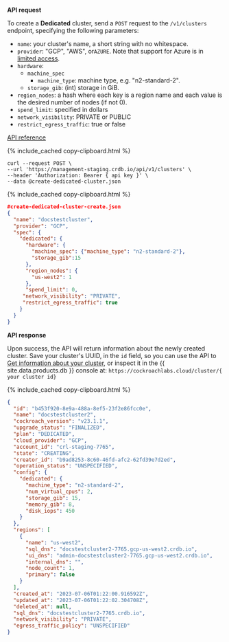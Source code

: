 **API request**

To create a **Dedicated** cluster, send a `POST` request to the `/v1/clusters` endpoint, specifying the following parameters:

- `name`: your cluster's name, a short string with no whitespace.
- `provider`: "GCP", "AWS", or`AZURE`. Note that support for Azure is in [limited access](/docs/{{site.versions["stable"]}}/cockroachdb-feature-availability.html).
- `hardware`:
  - `machine_spec`
    - `machine_type`: machine type, e.g. "n2-standard-2".
  - `storage_gib`: (int) storage in GiB.
- `region_nodes`: a hash where each key is a region name and each value is the desired number of nodes (if not 0).
- `spend_limit`: specified in dollars
- `network_visibility`: PRIVATE or PUBLIC
- `restrict_egress_traffic`: true or false

[API reference](https://www.cockroachlabs.com/docs/api/cloud/v1.html#post-/api/v1/clusters)

{% include_cached copy-clipboard.html %}
~~~ shell
curl --request POST \
--url 'https://management-staging.crdb.io/api/v1/clusters' \
--header 'Authorization: Bearer { api key }' \
--data @create-dedicated-cluster.json
~~~

{% include_cached copy-clipboard.html %}
~~~ json
#create-dedicated-cluster-create.json
{
  "name": "docstestcluster",
  "provider": "GCP",
  "spec": {
    "dedicated": {
      "hardware": {
        "machine_spec": {"machine_type": "n2-standard-2"},
        "storage_gib":15
      },
      "region_nodes": {
        "us-west2": 1
      },
      "spend_limit": 0,
     "network_visibility": "PRIVATE",
     "restrict_egress_traffic": true
    }
  }
}
~~~

**API response**

Upon success, the API will return information about the newly created cluster.
Save your cluster's UUID, in the `id` field, so you can use the API to [Get information about your cluster](#get-information-about-a-specific-cluster), or inspect it in the {{ site.data.products.db }} console at:
`https://cockroachlabs.cloud/cluster/{ your cluster id}`


{% include_cached copy-clipboard.html %}
~~~ json
{
  "id": "b453f920-8e9a-488a-8ef5-23f2e86fcc0e",
  "name": "docstestcluster2",
  "cockroach_version": "v23.1.1",
  "upgrade_status": "FINALIZED",
  "plan": "DEDICATED",
  "cloud_provider": "GCP",
  "account_id": "crl-staging-7765",
  "state": "CREATING",
  "creator_id": "b9ad8253-8c60-46fd-afc2-62fd39e7d2ed",
  "operation_status": "UNSPECIFIED",
  "config": {
    "dedicated": {
      "machine_type": "n2-standard-2",
      "num_virtual_cpus": 2,
      "storage_gib": 15,
      "memory_gib": 8,
      "disk_iops": 450
    }
  },
  "regions": [
    {
      "name": "us-west2",
      "sql_dns": "docstestcluster2-7765.gcp-us-west2.crdb.io",
      "ui_dns": "admin-docstestcluster2-7765.gcp-us-west2.crdb.io",
      "internal_dns": "",
      "node_count": 1,
      "primary": false
    }
  ],
  "created_at": "2023-07-06T01:22:00.916592Z",
  "updated_at": "2023-07-06T01:22:02.304708Z",
  "deleted_at": null,
  "sql_dns": "docstestcluster2-7765.crdb.io",
  "network_visibility": "PRIVATE",
  "egress_traffic_policy": "UNSPECIFIED"
}
~~~
